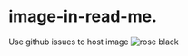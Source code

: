 # image-in-read-me.
Use github issues to host image
![rose black](https://user-images.githubusercontent.com/71026485/149370794-a307ebd3-aba6-4db8-a5f1-3f57fabb6f08.jpg)
